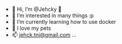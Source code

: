 - 👋 Hi, I’m @Jehcky :zany_face:
- 👀 I’m interested in many things :p
- 🌱 I’m currently learning how to use docker
- 💞️ I love my pets
- 📫 jehck.tnj@gmail.com ...

<!---
Jehcky/Jehcky is a ✨ special ✨ repository because its `README.md` (this file) appears on your GitHub profile.
You can click the Preview link to take a look at your changes.
--->
